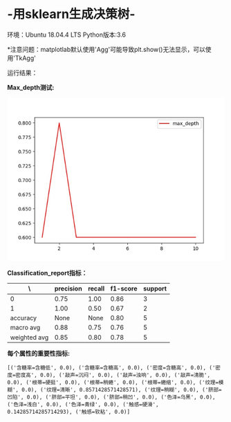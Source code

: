 # -用sklearn生成决策树-

环境：Ubuntu 18.04.4 LTS
Python版本:3.6

*注意问题：matplotlab默认使用'Agg'可能导致plt.show()无法显示，可以使用'TkAgg'

运行结果：

**Max_depth测试:**

![image](https://github.com/Joeswood/-sklearn-/blob/main/Max_depth.jpg)

**Classification_report指标：**

 \  | precision  | recall  |  f1-score  | support
 ---- | ----- | ------ | ------- | --------
 0  | 0.75 | 1.00 | 0.86 | 3
 1  | 1.00 | 0.50 | 0.67 | 2
 accuracy   |  None   |  None    |   0.80    |     5
 macro avg     |  0.88   |   0.75   |   0.76     |    5
weighted avg    |   0.85   |   0.80    |  0.78    |     5

**每个属性的重要性指标:**

``
[('含糖率=含糖低', 0.0), ('含糖率=含糖高', 0.0), ('密度=含糖高', 0.0), ('密度=密度高', 0.0), ('敲声=沉闷', 0.0), ('敲声=浊响', 0.0), ('敲声=清脆', 0.0), ('根蒂=硬挺', 0.0), ('根蒂=稍蜷', 0.0), ('根蒂=蜷缩', 0.0), ('纹理=模糊', 0.0), ('纹理=清晰', 0.8571428571428571), ('纹理=稍糊', 0.0), ('脐部=凹陷', 0.0), ('脐部=平坦', 0.0), ('脐部=稍凹', 0.0), ('色泽=乌黑', 0.0), ('色泽=浅白', 0.0), ('色泽=青绿', 0.0), ('触感=硬滑', 0.14285714285714293), ('触感=软粘', 0.0)]
``

